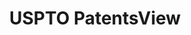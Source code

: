 ---
layout: default
bigquery: https://console.cloud.google.com/bigquery?p=patents-public-data&d=patentsview&page=dataset
citation: Attribution should be given to PatentsView for use, distribution, or derivative
  works.
code: https://github.com/CSSIP-AIR/PatentsView-Code-Snippets/
contributors: USPTO
cost: None
description: 'PatentsView includes US patent data including raw data (summaries, applications,
  pregrant applications), disambugations of inventors and assignees, and inventor
  gender estimates.  Also foreign priority data, # of figures and sheets, and government
  interest statements.'
documentation: https://patentsview.org/query/builder-faqs
last_edit: 04/11/2022, 23:59:34
location: https://patentsview.org/
maintained_by: USPTO
record_creation_timestamp: 12/2/2020 17:20:46
schema_fields:
- name
- term_extension
- dependent
- reldocno
- field_title
- series_code
- lname
- category
- contract_award_number
- term_disclaimer
- section_id
- inventor_id
- latitude
- fname
- main_group
- subsection_id
- uuid
- ipc_class
- category_id
- application_id
- lawyer_id
- disamb_inventor_id_20191008
- _102_date
- disamb_assignee_id_20190312
- citation_id
- f102_date
- latlong
- subgroup_id
- publication_number
- location_id
- classification_status
- name_first
- designation
- rawassignee_id
- disamb_inventor_id_20171003
- title
- disamb_assignee_id_20190820
- group
- disamb_inventor_id_20201229
- _371_date
- id
- number
- num_sheets
- section
- state
- length
- organization_id
- name_last
- disamb_inventor_id_20190820
- num
- filename
- disamb_inventor_id_20170808
- state_fips
- rel_id
- disamb_inventor_id_20190312
- applicant_type
- mainclass_id
- disamb_assignee_id_20200929
- rawlocation_id
- city
- disamb_inventor_id_20180528
- disamb_assignee_id_20191008
- subclass
- disamb_inventor_id_20191231
- disamb_inventor_id_20200929
- subgroup
- assignee_id
- symbol_position
- status
- disamb_inventor_id_20200331
- group_id
- patent_id
- num_claims
- subclass_id
- action_date
- abstract
- classification_level
- kind
- variety
- disamb_assignee_id_20200331
- disamb_assignee_id_20181127
- disamb_assignee_id_20200630
- male_flag
- term_grant
- level_one
- ipc_version_indicator
- date
- disamb_inventor_id_20200630
- deceased
- attribution_status
- classification_data_source
- sector_title
- county_fips
- withdrawn
- doc_type
- text
- gi_statement
- disamb_assignee_id_20191231
- male
- level_two
- f371_date
- disamb_inventor_id_20181127
- num_figures
- organization
- level_three
- country_transformed
- disclaimer_date
- rawinventor_id
- classification_value
- sequence
- role
- disamb_inventor_id_20170307
- exemplary
- lapse_of_patent
- relkind
- rule_47
- country
- county
- doctype
- longitude
- disamb_inventor_id_20171226
- type
- field_id
- subcategory_id
- latin_name
shortname: patentsview
tags:
- disambiguation
- United States
- gender
terms_of_use: Creative Commons Attribution 4.0 International License.
timeframe: 1963-1999
title: USPTO PatentsView
uuid: cf1780b1-e265-4e49-8d1d-83b9cfe0fd9a
---
